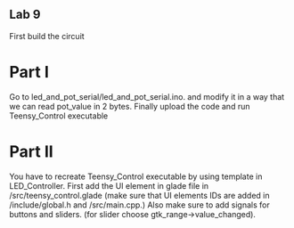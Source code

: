 ## Lab 9
First build the circuit

# Part I
Go to led_and_pot_serial/led_and_pot_serial.ino. and modify it in a way that we can
read pot_value in 2 bytes.
Finally upload the code and run Teensy_Control executable

# Part II
You have to recreate Teensy_Control executable by using template in LED_Controller.
First add the UI element in glade file in /src/teensy_control.glade
(make sure that UI elements IDs are added in /include/global.h and /src/main.cpp.)
Also make sure to add signals for buttons and sliders.
(for slider choose gtk_range->value_changed).
